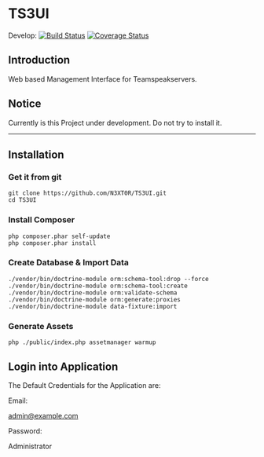 # TS3UI

Develop:
[![Build Status](https://travis-ci.org/N3XT0R/TS3UI.svg?branch=development)](https://travis-ci.org/N3XT0R/TS3UI)
[![Coverage Status](https://coveralls.io/repos/N3XT0R/TS3UI/badge.svg?branch=development)](https://coveralls.io/r/N3XT0R/TS3UI?branch=development)

## Introduction
Web based Management Interface for Teamspeakservers.


## Notice
Currently is this Project under development. Do not try to install it.

---------

## Installation

### Get it from git

```
git clone https://github.com/N3XT0R/TS3UI.git
cd TS3UI
```

### Install Composer 

```
php composer.phar self-update
php composer.phar install
```

### Create Database & Import Data

```
./vendor/bin/doctrine-module orm:schema-tool:drop --force
./vendor/bin/doctrine-module orm:schema-tool:create
./vendor/bin/doctrine-module orm:validate-schema
./vendor/bin/doctrine-module orm:generate:proxies
./vendor/bin/doctrine-module data-fixture:import
```

### Generate Assets

```
php ./public/index.php assetmanager warmup
```

## Login into Application

The Default Credentials for the Application are:

Email: 

admin@example.com

Password:

Administrator